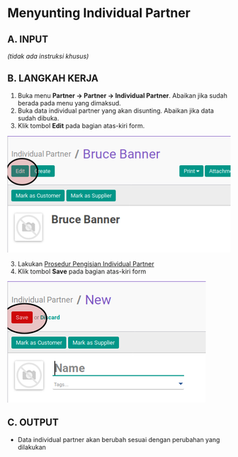 # Menyunting Individual Partner

## A. INPUT

*(tidak ada instruksi khusus)*

## B. LANGKAH KERJA

1. Buka menu **Partner -> Partner -> Individual Partner**. Abaikan jika sudah berada pada menu yang dimaksud.
2. Buka data individual partner yang akan disunting. Abaikan jika data sudah dibuka.
3. Klik tombol **Edit** pada bagian atas-kiri form.

![](../img/individual-partner/tombol-edit.png)

3. Lakukan [Prosedur Pengisian Individual Partner](./petunjuk-pengisian.md)
4. Klik tombol **Save** pada bagian atas-kiri form

![](../img/individual-partner/tombol-save.png)

## C. OUTPUT

* Data individual partner akan berubah sesuai dengan perubahan yang dilakukan

